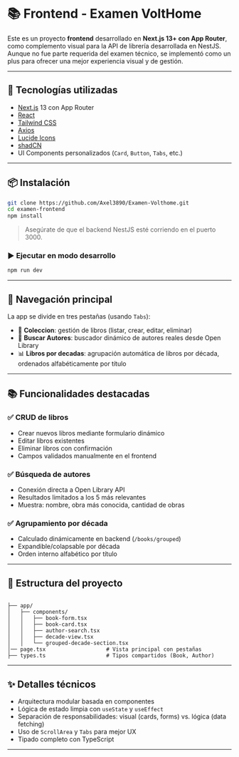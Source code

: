 # 📚 Frontend - Examen VoltHome

Este es un proyecto **frontend** desarrollado en **Next.js 13+ con App Router**, como complemento visual para la API de librería desarrollada en NestJS. Aunque no fue parte requerida del examen técnico, se implementó como un plus para ofrecer una mejor experiencia visual y de gestión.

---

## 🚀 Tecnologías utilizadas

- [Next.js](https://nextjs.org/) 13 con App Router
- [React](https://react.dev/)
- [Tailwind CSS](https://tailwindcss.com/)
- [Axios](https://axios-http.com/)
- [Lucide Icons](https://lucide.dev/)
- [shadCN](https://ui.shadcn.com/)
- UI Components personalizados (`Card`, `Button`, `Tabs`, etc.)

---

## 📦 Instalación

```bash
git clone https://github.com/Axel3890/Examen-Volthome.git
cd examen-frontend
npm install
```


> Asegúrate de que el backend NestJS esté corriendo en el puerto 3000.

### ▶️ Ejecutar en modo desarrollo

```bash
npm run dev
```

---

## 🧭 Navegación principal

La app se divide en tres pestañas (usando `Tabs`):

- 📘 **Coleccion**: gestión de libros (listar, crear, editar, eliminar)
- 👤 **Buscar Autores**: buscador dinámico de autores reales desde Open Library
- 📊 **Libros por decadas**: agrupación automática de libros por década, ordenados alfabéticamente por título

---

## 📚 Funcionalidades destacadas

### ✅ CRUD de libros

- Crear nuevos libros mediante formulario dinámico
- Editar libros existentes
- Eliminar libros con confirmación
- Campos validados manualmente en el frontend

### ✅ Búsqueda de autores

- Conexión directa a Open Library API
- Resultados limitados a los 5 más relevantes
- Muestra: nombre, obra más conocida, cantidad de obras

### ✅ Agrupamiento por década

- Calculado dinámicamente en backend (`/books/grouped`)
- Expandible/colapsable por década
- Orden interno alfabético por título

---

## 🧱 Estructura del proyecto

```

├── app/              
│   ├── components/
│   │   ├── book-form.tsx
│   │   ├── book-card.tsx
│   │   ├── author-search.tsx
│   │   ├── decade-view.tsx
│   │   └── grouped-decade-section.tsx
│── page.tsx                   # Vista principal con pestañas
├── types.ts                   # Tipos compartidos (Book, Author)

```

---

## ✨ Detalles técnicos

- Arquitectura modular basada en componentes
- Lógica de estado limpia con `useState` y `useEffect`
- Separación de responsabilidades: visual (cards, forms) vs. lógica (data fetching)
- Uso de `ScrollArea` y `Tabs` para mejor UX
- Tipado completo con TypeScript

---